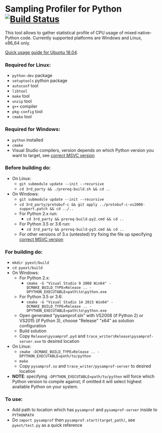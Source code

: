 # Sampling Profiler for Python   [![Build Status](https://travis-ci.org/intel-go/pysamprof.svg?branch=master)](https://travis-ci.org/intel-go/pysamprof)

This tool allows to gather statistical profile of CPU usage of mixed native-Python code.
Currently supported platforms are Windows and Linux, x86_64 only.

[Quick usage guide for Ubuntu 18.04](https://github.com/intel-go/pysamprof/wiki/Example-of-trace-display-on-Ubuntu-18.04).

### Required for Linux:
* `python-dev` package
* `setuptools` python package
* `autoconf` tool
* `libtool`
* `make` tool
* `unzip` tool
* `g++` compiler
* `pkg-config` tool
* `cmake` tool

### Required for Windows:
* `python` installed
* `cmake`
* Visual Studio compilers, version depends on which Python version you want to target, see [correct MSVC version](https://wiki.python.org/moin/WindowsCompilers)


### Before building do:
* On Linux:
  * `git submodule update --init --recursive`
  * `cd 3rd_party && ./prereq-build.sh && cd ..`
* On Windows:
  * `git submodule update --init --recursive`
  * `cd 3rd_party/protobuf-c && git apply ../protobuf-c-vs2008-support.patch && cd ../..`
  * For Python 2.x run:
    * `cd 3rd_party && prereq-build-py2.cmd && cd ..`
  * For Python 3.5 or 3.6 run:
    * `cd 3rd_party && prereq-build-py3.cmd && cd ..`
  * For other versions of 3.x (untested) try fixing the file up specifying [correct MSVC version](https://wiki.python.org/moin/WindowsCompilers)

### For building do:
* `mkdir pyext/build`
* `cd pyext/build`
* On Windows:
    * For Python 2.x:
      * `cmake -G "Visual Studio 9 2008 Win64" -DCMAKE_BUILD_TYPE=Release .. -DPYTHON_EXECUTABLE=path\to\python.exe`
    * For Python 3.5 or 3.6:
      * `cmake -G "Visual Studio 14 2015 Win64" -DCMAKE_BUILD_TYPE=Release .. -DPYTHON_EXECUTABLE=path\to\python.exe`
    * Open generated "pysamprof.sln" with VS2008 (if Python 2) or VS2015 (if Python 3), choose "Release" "x64" as solution configuration
    * Build solution
    * Copy `Release\pysamprof.pyd` and `trace_writer\Release\pysamprof-server.exe` to desired location
* On Linux:
    * `cmake -DCMAKE_BUILD_TYPE=Release .. -DPYTHON_EXECUTABLE=path/to/python`
    * `make`
    * Copy `pysamprof.so` and `trace_writer/pysamprof-server` to desired location
* **NOTE**: specifying `-DPYTHON_EXECUTABLE=path/to/python` will force which Python version to compile against; if omitted it will select highest available Python on your system.

### To use:
* Add path to location which has `pysamprof` and `pysamprof-server` inside to `PYTHONPATH`
* Do `import pysamprof` then `pysamprof.start(target_path)`, see `pyext/test.py` as a quick reference

